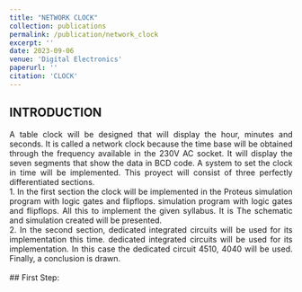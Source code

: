 ```yaml
---
title: "NETWORK CLOCK"
collection: publications
permalink: /publication/network_clock
excerpt: ''
date: 2023-09-06
venue: 'Digital Electronics'
paperurl: ''
citation: 'CLOCK'
---
```

## INTRODUCTION
<div style="text-align:justify"> A table clock will be designed that will display the hour, minutes and seconds. It is called a network clock because the time base will be obtained through the frequency available in the 230V AC socket. It will display the seven segments that show the data in BCD code. A system to set the clock in time will be implemented. This proyect will consist of three perfectly differentiated sections.</div>

<div style="text-align:justify">         1. In the first section the clock will be implemented in the Proteus simulation program with logic gates and flipflops.
simulation program with logic gates and flipflops. All this to implement the given syllabus. It is
The schematic and simulation created will be presented. </div> 

<div style="text-align:justify">         2. In the second section, dedicated integrated circuits will be used for its implementation this time.
dedicated integrated circuits will be used for its implementation. In this case the dedicated circuit 4510, 4040 will be used.
Finally, a conclusion is drawn. </div> 
<br>
## First Step: 
